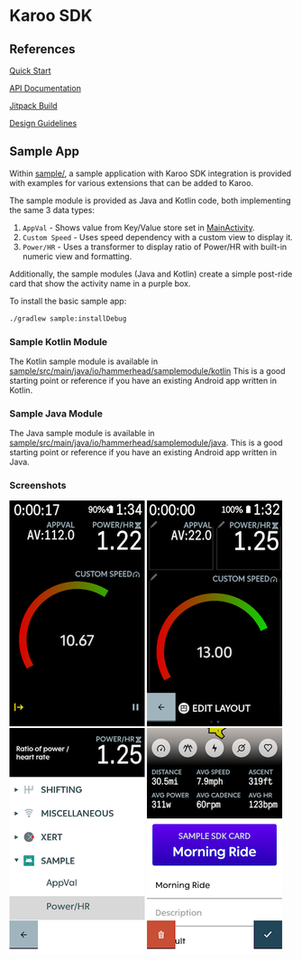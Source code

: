 # Karoo SDK

## References

[Quick Start](https://hammerheadnav.github.io/karoo-sdk/index.html)

[API Documentation](https://hammerheadnav.github.io/karoo-sdk/0.0.5/karoo-sdk/index.html)

[Jitpack Build](https://jitpack.io/#io.hammerhead/karoo-sdk)

[Design Guidelines](https://www.figma.com/file/Adr23SlulPNE2RBu1VI28C/H-Visual-Data-Field-System?node-id=0%3A1)

## Sample App

Within [sample/](sample/), a sample application with Karoo SDK integration is provided with
examples for various extensions that can be added to Karoo.

The sample module is provided as Java and Kotlin code, both implementing the same 3
data types:
1. `AppVal` - Shows value from Key/Value store set in [MainActivity](sample/src/main/java/io/hammerhead/sample/MainActivity.kt).
1. `Custom Speed` - Uses speed dependency with a custom view to display it.
1. `Power/HR` - Uses a transformer to display ratio of Power/HR with built-in numeric view and formatting.

Additionally, the sample modules (Java and Kotlin) create a simple post-ride card that show
the activity name in a purple box.

To install the basic sample app:
```bash
./gradlew sample:installDebug
```

### Sample Kotlin Module

The Kotlin sample module is available in [sample/src/main/java/io/hammerhead/samplemodule/kotlin](sample/src/main/java/io/hammerhead/samplemodule/kotlin)
This is a good starting point or reference if you have an existing Android app written in Kotlin.

### Sample Java Module

The Java sample module is available in [sample/src/main/java/io/hammerhead/samplemodule/java](sample/src/main/java/io/hammerhead/samplemodule/java).
This is a good starting point or reference if you have an existing Android app written in Java.

### Screenshots

![SDK fields in ride](screenshots/ride.png?raw=true "SDK fields in ride")
![SDK fields in editor](screenshots/pages-preview.png?raw=true "SDK fields in editor")
![SDK field selection](screenshots/pages-select.png?raw=true "SDK field selection")
![SDK post-ride card](screenshots/post-ride.png?raw=true "SDK Post-Ride Card")
